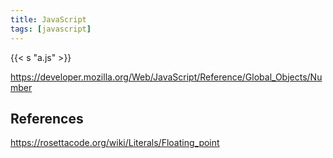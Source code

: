 ```yaml
---
title: JavaScript
tags: [javascript]
---
```


{{< s "a.js" >}}

<https://developer.mozilla.org/Web/JavaScript/Reference/Global_Objects/Number>

## References

<https://rosettacode.org/wiki/Literals/Floating_point>
